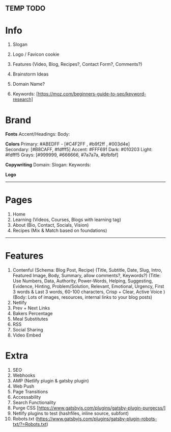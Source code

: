 ## TEMP TODO

# Info

1. Slogan
2. Logo / Favicon cookie

3. Features (Video, Blog, Recipes?, Contact Form?, Comments?)
4. Brainstorm Ideas
5. Domain Name?
6. Keywords: [https://moz.com/beginners-guide-to-seo/keyword-research]

# Brand

**Fonts**
Accent/Headings:
Body:

**Colors**
Primary: #ABEDFF - [#C4F2FF , #b9f2ff , #003d4e]  
Secondary: [#B8CAFF, #fdfff5]
Accent: #FFF691
Dark: #010203
Light: #fdfff5
Grays: [#999999, #666666, #7a7a7a, #bfbfbf]

**Copywriting**
Domain:
Slogan:
Keywords:

**Logo**

---

# Pages

1. Home
2. Learning (Videos, Courses, Blogs with learning tag)
3. About (Bio, Contact, Socials, Vision)
4. Recipes (Mix & Match based on foundations)

---

# Features

1. Contenful (Schema: Blog Post, Recipe) (Title, Subtitle, Date, Slug, Intro, Featured Image, Body, Summary, allow comments?, Keywords?) (Title: Use Numbers, Data, Authority, Power-Words, Helping, Suggesting, Evidence, Hinting, Problem/Solution, Relevant, Emotional, Urgency, First 3 words & Last 3 words, 60-100 characters, Crisp + Clear, Active Voice
   ) (Body: Lots of images, resources, internal links to your blog posts)
2. Netlify
3. Prev + Next Links
4. Bakers Percentage
5. Meal Substitutes
6. RSS
7. Social Sharing
8. Video Embed

# Extra

1. SEO
2. Webhooks
3. AMP (Netlify plugin & gatsby plugin)
4. Web Push
5. Page Transitions
6. Accessability
7. Search Functionality
8. Purge CSS [https://www.gatsbyjs.com/plugins/gatsby-plugin-purgecss/]
9. Netlify plugins to test (hashfiles, inline source, subfont)
10. Robots.txt (https://www.gatsbyjs.com/plugins/gatsby-plugin-robots-txt/?=Robots.txt)
